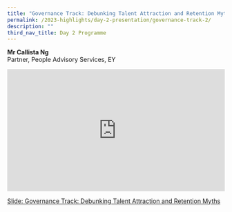 ```yaml
---
title: "Governance Track: Debunking Talent Attraction and Retention Myths"
permalink: /2023-highlights/day-2-presentation/governance-track-2/
description: ""
third_nav_title: Day 2 Programme
---
```

<b>Mr Callista Ng</b><br> Partner, People Advisory Services, EY

<div class="video-container">
<iframe width="853" height="315" src="https://www.youtube.com/embed/r_uNb_Y_JCU?si=zUXG-Us5XeGNz14M" frameborder="0" allow="accelerometer; autoplay; encrypted-media; gyroscope; picture-in-picture" allowfullscreen=""></iframe></div>


[Slide: Governance Track: Debunking Talent Attraction and Retention Myths](/files/otcep%202023%20material/12%20debunking%20talent%20.pdf)





<style type="text/css"> 
	    .video-container {
      position: relative;
      padding-bottom: 56.25%; /* 16:9 */
      height: 0;
    }
    .video-container iframe {
      position: absolute;
      top: 0;
      left: 0;
      width: 100%;
      height: 100%;
    }
	</style>